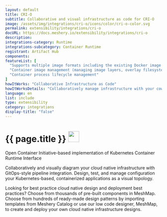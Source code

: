 ```yaml
---
layout: default
title: CRI-O
subtitle: Collaborative and visual infrastructure as code for CRI-O
image: /assets/img/integrations/cri-o/icons/color/cri-o-color.svg
permalink: extensibility/integrations/cri-o
docURL: https://docs.meshery.io/extensibility/integrations/cri-o
description: 
integrations-category: Runtime
integrations-subcategory: Container Runtime
registrant: Artifact Hub
components: 
featureList: [
  "Supports multiple image formats including the existing Docker image format.",
  "Container image management (managing image layers, overlay filesystems, etc).",
  "Container process lifecycle management"
]
howItWorks: "Collaborative Infrastructure as Code"
howItWorksDetails: "Collaboratively manage infrastructure with your coworkers synchronously sharing the same designs."
language: en
list: include
type: extensibility
category: integrations
display-title: "false"
---
```

<h1>{{ page.title }} <img src="{{ page.image }}" style="width: 35px; height: 35px;" /></h1>

<p>
Open Container Initiative-based implementation of Kubernetes Container Runtime Interface
</p>
<p>
    Collaboratively and visually diagram your cloud native infrastructure with GitOps-style pipeline integration. Design, test, and manage configuration your Kubernetes-based, containerized applications as a visual topology.
</p>
<p>
    Looking for best practice cloud native design and deployment best practices? Choose from thousands of pre-built components in MeshMap. Choose from hundreds of ready-made design patterns by importing templates from Meshery Catalog or use our low code designer, MeshMap, to create and deploy your own cloud native infrastructure designs.
</p>

